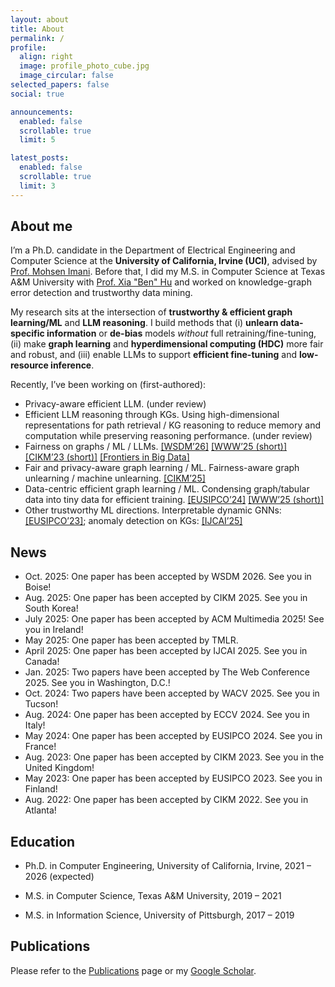 ```yaml
---
layout: about
title: About
permalink: /
profile:
  align: right
  image: profile_photo_cube.jpg
  image_circular: false
selected_papers: false
social: true

announcements:
  enabled: false
  scrollable: true
  limit: 5

latest_posts:
  enabled: false
  scrollable: true
  limit: 3
---
```


## About me

I’m a Ph.D. candidate in the Department of Electrical Engineering and Computer Science at the **University of California, Irvine (UCI)**, advised by [Prof. Mohsen Imani](http://www.mohsenimani.com/). Before that, I did my M.S. in Computer Science at Texas A&M University with [Prof. Xia "Ben" Hu](https://cs.rice.edu/~xh37/index.html) and worked on knowledge-graph error detection and trustworthy data mining.

My research sits at the intersection of **trustworthy & efficient graph learning/ML** and **LLM reasoning**. I build methods that (i) **unlearn data-specific information** or **de-bias** models *without* full retraining/fine-tuning, (ii) make **graph learning** and **hyperdimensional computing (HDC)** more fair and robust, and (iii) enable LLMs to support **efficient fine-tuning** and **low-resource inference**.

Recently, I’ve been working on (first-authored):

- Privacy-aware efficient LLM. (under review)
- Efficient LLM reasoning through KGs. Using high-dimensional representations for path retrieval / KG reasoning to reduce memory and computation while preserving reasoning performance. (under review)
- Fairness on graphs / ML / LLMs. [\[WSDM’26\]](https://yezil3.github.io/) [\[WWW’25 (short)\]](https://dl.acm.org/doi/pdf/10.1145/3701716.3715479) [\[CIKM’23 (short)\]](https://dl.acm.org/doi/pdf/10.1145/3583780.3615176) [\[Frontiers in Big Data\]](https://www.frontiersin.org/journals/big-data/articles/10.3389/fdata.2024.1489306/full)
- Fair and privacy-aware graph learning / ML. Fairness-aware graph unlearning / machine unlearning. [\[CIKM’25\]](https://yezil3.github.io/)
- Data-centric efficient graph learning / ML. Condensing graph/tabular data into tiny data for efficient training. [\[EUSIPCO’24\]](https://ieeexplore.ieee.org/stamp/stamp.jsp?tp=&arnumber=10715024) [\[WWW’25 (short)\]](https://dl.acm.org/doi/pdf/10.1145/3701716.3715566)
- Other trustworthy ML directions. Interpretable dynamic GNNs: [\[EUSIPCO’23\]](https://ieeexplore.ieee.org/stamp/stamp.jsp?tp=&arnumber=10289852); anomaly detection on KGs: [\[IJCAI’25\]](https://www.ijcai.org/proceedings/2025/0349.pdf)

## News

- Oct. 2025: One paper has been accepted by WSDM 2026. See you in Boise!
- Aug. 2025: One paper has been accepted by CIKM 2025. See you in South Korea!
- July 2025: One paper has been accepted by ACM Multimedia 2025! See you in Ireland!
- May 2025: One paper has been accepted by TMLR.
- April 2025: One paper has been accepted by IJCAI 2025. See you in Canada!
- Jan. 2025: Two papers have been accepted by The Web Conference 2025. See you in Washington, D.C.!
- Oct. 2024: Two papers have been accepted by WACV 2025. See you in Tucson!
- Aug. 2024: One paper has been accepted by ECCV 2024. See you in Italy!
- May 2024: One paper has been accepted by EUSIPCO 2024. See you in France!
- Aug. 2023: One paper has been accepted by CIKM 2023. See you in the United Kingdom!
- May 2023: One paper has been accepted by EUSIPCO 2023. See you in Finland!
- Aug. 2022: One paper has been accepted by CIKM 2022. See you in Atlanta!

## Education

- Ph.D. in Computer Engineering, University of California, Irvine, 2021 – 2026 (expected)  

- M.S. in Computer Science, Texas A&M University, 2019 – 2021

- M.S. in Information Science, University of Pittsburgh, 2017 – 2019

  
## Publications

Please refer to the [Publications](/publications/) page or my [Google Scholar](https://scholar.google.com/citations?user=bufbDK0AAAAJ&hl=en).

